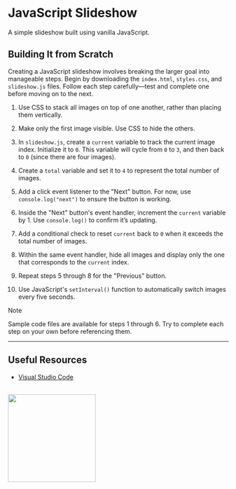 # JavaScript Slideshow

A simple slideshow built using vanilla JavaScript.

## Building It from Scratch

Creating a JavaScript slideshow involves breaking the larger goal into manageable steps. Begin by downloading the `index.html`, `styles.css`, and `slideshow.js` files. Follow each step carefully—test and complete one before moving on to the next.

1. Use CSS to stack all images on top of one another, rather than placing them vertically.

2. Make only the first image visible. Use CSS to hide the others.

3. In `slideshow.js`, create a `current` variable to track the current image index. Initialize it to `0`. This variable will cycle from `0` to `3`, and then back to `0` (since there are four images).

4. Create a `total` variable and set it to `4` to represent the total number of images.

5. Add a click event listener to the "Next" button. For now, use `console.log("next")` to ensure the button is working.

6. Inside the "Next" button's event handler, increment the `current` variable by 1. Use `console.log()` to confirm it’s updating.

7. Add a conditional check to reset `current` back to `0` when it exceeds the total number of images.

8. Within the same event handler, hide all images and display only the one that corresponds to the `current` index.

9. Repeat steps 5 through 8 for the "Previous" button.

10. Use JavaScript's `setInterval()` function to automatically switch images every five seconds.

> [!NOTE]
> Sample code files are available for steps 1 through 6. Try to complete each step on your own before referencing them.

---

## Useful Resources

- [Visual Studio Code](https://code.visualstudio.com/)

<br>
<a href="https://codeadam.ca">
  <img src="https://cdn.codeadam.ca/images@1.0.0/codeadam-logo-coloured-horizontal.png" width="200">
</a>
